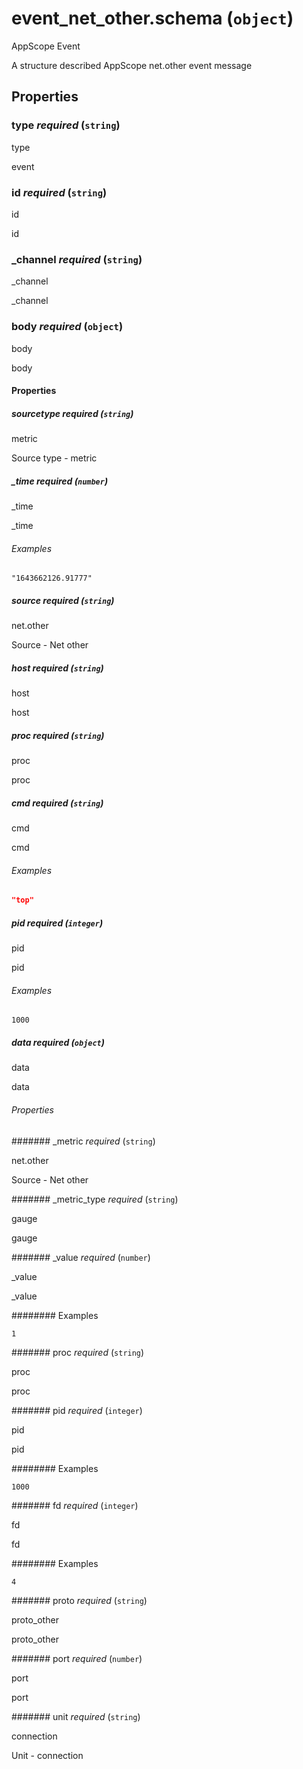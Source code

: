 # event_net_other.schema (`object`)

AppScope Event

A structure described AppScope net.other event message

## Properties

### type _required_ (`string`)

type

event

### id _required_ (`string`)

id

id

### _channel _required_ (`string`)

_channel

_channel

### body _required_ (`object`)

body

body

#### Properties

##### sourcetype _required_ (`string`)

metric

Source type - metric

##### _time _required_ (`number`)

_time

_time

###### Examples

`"1643662126.91777"`

##### source _required_ (`string`)

net.other

Source - Net other

##### host _required_ (`string`)

host

host

##### proc _required_ (`string`)

proc

proc

##### cmd _required_ (`string`)

cmd

cmd

###### Examples

```json
"top"
```

##### pid _required_ (`integer`)

pid

pid

###### Examples

`1000`

##### data _required_ (`object`)

data

data

###### Properties

####### _metric _required_ (`string`)

net.other

Source - Net other

####### _metric_type _required_ (`string`)

gauge

gauge

####### _value _required_ (`number`)

_value

_value

######## Examples

`1`

####### proc _required_ (`string`)

proc

proc

####### pid _required_ (`integer`)

pid

pid

######## Examples

`1000`

####### fd _required_ (`integer`)

fd

fd

######## Examples

`4`

####### proto _required_ (`string`)

proto_other

proto_other

####### port _required_ (`number`)

port

port

####### unit _required_ (`string`)

connection

Unit - connection

